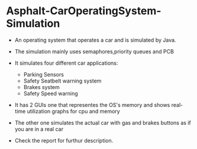 # Asphalt-CarOperatingSystem-Simulation
- An operating system that operates a car and is simulated by Java.
- The simulation mainly uses semaphores,priority queues and PCB
- It simulates four different car applications:
  - Parking Sensors
  - Safety Seatbelt warning system
  - Brakes system
  - Safety Speed warning
 
- It has 2 GUIs one that representes the OS's memory and shows real-time utilization graphs for cpu and memory
- The other one simulates the actual car with gas and brakes buttons as if you are in a real car
- Check the report for furthur description.
